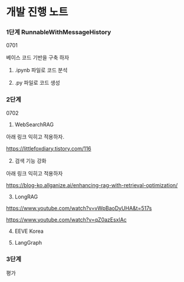 # 개발 진행 노트 

### 1단계 RunnableWithMessageHistory

0701

베이스 코드 기반을 구축 하자 

1. .ipynb 파일로 코드 분석 

2. .py 파일로 코드 생성 

### 2단계 

0702

1. WebSearchRAG 

아래 링크 익히고 적용하자. 

https://littlefoxdiary.tistory.com/116

2. 검색 기능 강화

아래 링크 익히고 적용하자 

https://blog-ko.allganize.ai/enhancing-rag-with-retrieval-optimization/

3. LongRAG

https://www.youtube.com/watch?v=vWpBaoDyUHA&t=517s

https://www.youtube.com/watch?v=qZ0azEsxlAc

4. EEVE Korea 

5. LangGraph

### 3단계 

평가 